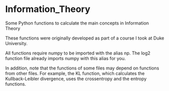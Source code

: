# Information_Theory
Some Python functions to calculate the main concepts in Information Theory

These functions were originally developed as part of a course I took at Duke University.

All functions require numpy to be imported with the alias np.
The log2 function file already imports numpy with this alias for you.

In addition, note that the functions of some files may depend on functions from other files.
For example, the KL function, which calculates the Kullback-Leibler divergence, uses the crossentropy and the entropy functions.
